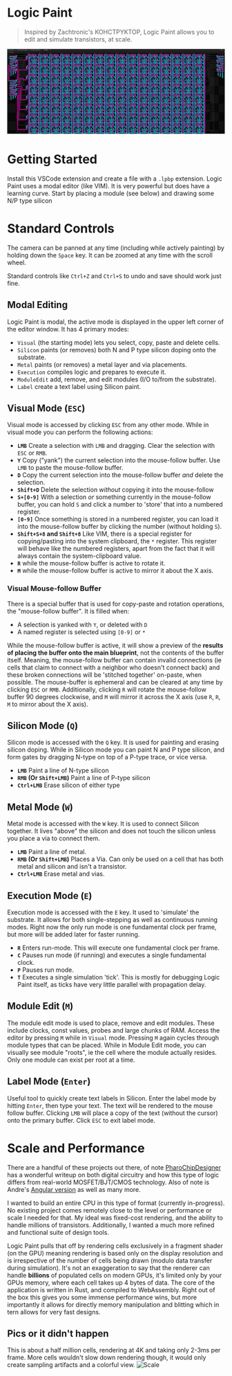 # Logic Paint

> Inspired by Zachtronic's KOHCTPYKTOP, Logic Paint allows you to edit and
> simulate transistors, at scale.

![Register File](../misc/screenshots/logic-paint-register-file.png)

# Getting Started

Install this VSCode extension and create a file with a `.lpbp` extension. Logic
Paint uses a modal editor (like VIM). It is very powerful but does have a
learning curve. Start by placing a module (see below) and drawing some N/P type
silicon

# Standard Controls

The camera can be panned at any time (including while actively painting) by
holding down the `Space` key. It can be zoomed at any time with the scroll
wheel.

Standard controls like `Ctrl+Z` and `Ctrl+S` to undo and save should work just
fine.

## Modal Editing

Logic Paint is modal, the active mode is displayed in the upper left corner of
the editor window. It has 4 primary modes:

- `Visual` (the starting mode) lets you select, copy, paste and delete cells.
- `Silicon` paints (or removes) both N and P type silicon doping onto the
  substrate.
- `Metal` paints (or removes) a metal layer and via placements.
- `Execution` compiles logic and prepares to execute it.
- `ModuleEdit` add, remove, and edit modules (I/O to/from the substrate).
- `Label` create a text label using Silicon paint.

## Visual Mode (`ESC`)

Visual mode is accessed by clicking `ESC` from any other mode. While in visual
mode you can perform the following actions:

- **`LMB`** Create a selection with `LMB` and dragging. Clear the selection with
  `ESC` or `RMB`.
- **`Y`** Copy ("yank") the current selection into the mouse-follow buffer. Use
  `LMB` to paste the mouse-follow buffer.
- **`D`** Copy the current selection into the mouse-follow buffer _and_ delete
  the selection.
- **`Shift+D`** Delete the selection _without_ copying it into the mouse-follow
- **`S+[0-9]`** With a selection _or_ something currently in the mouse-follow
  buffer, you can hold `S` and click a number to 'store' that into a numbered
  register.
- **`[0-9]`** Once something is stored in a numbered register, you can load it
  into the mouse-follow buffer by clicking the number (without holding `S`).
- **`Shift+S+8` and `Shift+8`** Like VIM, there is a special register for
  copying/pasting into the system clipboard, the `*` register. This register
  will behave like the numbered registers, apart from the fact that it will
  always contain the system-clipboard value.
- **`R`** while the mouse-follow buffer is active to rotate it.
- **`M`** while the mouse-follow buffer is active to mirror it about the X axis.

### Visual Mouse-follow Buffer

There is a special buffer that is used for copy-paste and rotation operations,
the "mouse-follow buffer". It is filled when:

- A selection is yanked with `Y`, or deleted with `D`
- A named register is selected using `[0-9]` or `*`

While the mouse-follow buffer is active, it will show a preview of the **results
of placing the buffer onto the main blueprint**, not the contents of the buffer
itself. Meaning, the mouse-follow buffer can contain invalid connections (ie
cells that claim to connect with a neighbor who doesn't connect back) and these
broken connections will be 'stitched together' on-paste, when possible. The
mouse-buffer is ephemeral and can be cleared at any time by clicking `ESC` or
`RMB`. Additionally, clicking `R` will rotate the mouse-follow buffer 90 degrees
clockwise, and `M` will mirror it across the X axis (use `R`, `R`, `M` to mirror
about the X axis).

## Silicon Mode (`Q`)

Silicon mode is accessed with the `Q` key. It is used for painting and erasing
silicon doping. While in Silicon mode you can paint N and P type silicon, and
form gates by dragging N-type on top of a P-type trace, or vice versa.

- **`LMB`** Paint a line of N-type silicon
- **`RMB` (Or `Shift+LMB`)** Paint a line of P-type silicon
- **`Ctrl+LMB`** Erase silicon of either type

## Metal Mode (`W`)

Metal mode is accessed with the `W` key. It is used to connect Silicon together.
It lives "above" the silicon and does not touch the silicon unless you place a
via to connect them.

- **`LMB`** Paint a line of metal.
- **`RMB` (Or `Shift+LMB`)** Places a Via. Can only be used on a cell that has
  both metal and silicon and isn't a transistor.
- **`Ctrl+LMB`** Erase metal and vias.

## Execution Mode (`E`)

Execution mode is accessed with the `E` key. It used to 'simulate' the
substrate. It allows for both single-stepping as well as continuous running
modes. Right now the only run mode is one fundamental clock per frame, but more
will be added later for faster running.

- **`R`** Enters run-mode. This will execute one fundamental clock per frame.
- **`C`** Pauses run mode (if running) and executes a single fundamental clock.
- **`P`** Pauses run mode.
- **`T`** Executes a single simulation 'tick'. This is mostly for debugging
  Logic Paint itself, as ticks have very little parallel with propagation delay.

## Module Edit (`M`)

The module edit mode is used to place, remove and edit modules. These include
clocks, const values, probes and large chunks of RAM. Access the editor by
pressing `M` while in `Visual` mode. Pressing `M` again cycles through module
types that can be placed. While in Module Edit mode, you can visually see module
"roots", ie the cell where the module actually resides. Only one module can
exist per root at a time.

## Label Mode (`Enter`)

Useful tool to quickly create text labels in Silicon. Enter the label mode by
hitting `Enter`, then type your text. The text will be rendered to the mouse
follow buffer. Clicking `LMB` will place a copy of the text (without the cursor)
onto the primary buffer. Click `ESC` to exit label mode.

# Scale and Performance

There are a handful of these projects out there, of note
[PharoChipDesigner](https://github.com/pavel-krivanek/PharoChipDesigner) has a
wonderful writeup on both digital circuitry and how this type of logic differs
from real-world MOSFET/BJT/CMOS technology. Also of note is Andre's [Angular
version](https://blog.tst.sh/kohctpyktop-2-electric-bogaloo/) as well as many
more.

I wanted to build an entire CPU in this type of format (currently in-progress).
No existing project comes remotely close to the level or performance or scale I
needed for that. My ideal was fixed-cost rendering, and the ability to handle
millions of transistors. Additionally, I wanted a much more refined and
functional suite of design tools.

Logic Paint pulls that off by rendering cells exclusively in a fragment shader
(on the GPU) meaning rendering is based only on the display resolution and is
irrespective of the number of cells being drawn (modulo data transfer during
simulation). It's not an exaggeration to say that the renderer can handle
**billions** of populated cells on modern GPUs, it's limited only by your GPUs
memory, where each cell takes up 4 bytes of data. The core of the application
is written in Rust, and compiled to WebAssembly. Right out of the box this gives
you some immense performance wins, but more importantly it allows for directly
memory manipulation and blitting which in tern allows for very fast designs.

## Pics or it didn't happen

This is about a half million cells, rendering at 4K and taking only 2-3ms per
frame. More cells wouldn't slow down rendering though, it would only create
sampling artifacts and a colorful view.
![Scale](../misc/screenshots/logic-paint-scale.png)
